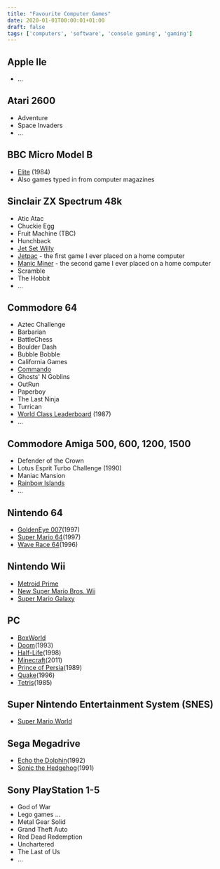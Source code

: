 ```yaml
---
title: "Favourite Computer Games"
date: 2020-01-01T00:00:01+01:00
draft: false
tags: ['computers', 'software', 'console gaming', 'gaming']
---
```


## Apple IIe
- ...

## Atari 2600
- Adventure
- Space Invaders
- ...

## BBC Micro Model B
- [Elite](https://en.wikipedia.org/wiki/Elite_(video_game)/) (1984)
- Also games typed in from computer magazines


## Sinclair ZX Spectrum 48k
- Atic Atac
- Chuckie Egg
- Fruit Machine (TBC)
- Hunchback
- [Jet Set Willy](https://en.wikipedia.org/wiki/Jet_Set_Willy/)
- [Jetpac](https://en.wikipedia.org/wiki/Jetpac/) - the first game I ever placed on a home computer
- [Manic Miner](https://en.wikipedia.org/wiki/Manic_Miner/) - the second game I ever placed on a home computer
- Scramble
- The Hobbit
- ...

## Commodore 64
- Aztec Challenge
- Barbarian
- BattleChess
- Boulder Dash
- Bubble Bobble
- California Games
- [Commando](https://en.wikipedia.org/wiki/Commando_(video_game)/)
- Ghosts' N Goblins
- OutRun
- Paperboy
- The Last Ninja
- Turrican
- [World Class Leaderboard](https://en.wikipedia.org/wiki/Leader_Board) (1987)
- ...

## Commodore Amiga 500, 600, 1200, 1500
- Defender of the Crown
- Lotus Esprit Turbo Challenge (1990)
- Maniac Mansion
- [Rainbow Islands](https://en.wikipedia.org/wiki/Rainbow_Islands:_The_Story_of_Bubble_Bobble_2/)
- ...


## Nintendo 64
- [GoldenEye 007](https://en.wikipedia.org/wiki/GoldenEye_007_(1997_video_game)/)(1997)
- [Super Mario 64](https://en.wikipedia.org/wiki/Super_Mario_64/)(1997)
- [Wave Race 64](https://en.wikipedia.org/wiki/Wave_Race_64/)(1996)

## Nintendo Wii
- [Metroid Prime](https://en.wikipedia.org/wiki/Metroid_Prime:_Trilogy/)
- [New Super Mario Bros. Wii](https://en.wikipedia.org/wiki/New_Super_Mario_Bros._Wii/)
- [Super Mario Galaxy](https://en.wikipedia.org/wiki/Super_Mario_Galaxy/)

## PC
- [BoxWorld](https://en.wikipedia.org/wiki/Sokoban/)
- [Doom](https://en.wikipedia.org/wiki/Doom_(1993_video_game)/)(1993)
- [Half-Life](https://en.wikipedia.org/wiki/Half-Life_(series)/)(1998)
- [Minecraft](https://en.wikipedia.org/wiki/Minecraft/)(2011)
- [Prince of Persia](https://en.wikipedia.org/wiki/Prince_of_Persia_(1989_video_game)/)(1989)
- [Quake](https://en.wikipedia.org/wiki/Quake_(video_game)/)(1996)
- [Tetris](https://en.wikipedia.org/wiki/Tetris/)(1985)

## Super Nintendo Entertainment System (SNES)
- [Super Mario World](https://en.wikipedia.org/wiki/Super_Mario_World/)

## Sega Megadrive
- [Echo the Dolphin](https://en.wikipedia.org/wiki/Ecco_the_Dolphin_(video_game)/)(1992)
- [Sonic the Hedgehog](https://en.wikipedia.org/wiki/Sonic_the_Hedgehog_(1991_video_game)/)(1991)

## Sony PlayStation 1-5
- God of War
- Lego games ...
- Metal Gear Solid
- Grand Theft Auto
- Red Dead Redemption
- Unchartered
- The Last of Us
- ...
